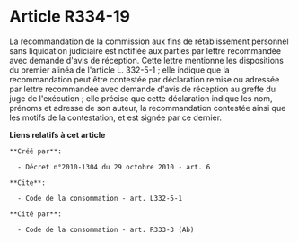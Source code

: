 # Article R334-19

La recommandation de la commission aux fins de rétablissement personnel sans liquidation judiciaire est notifiée aux parties
par lettre recommandée avec demande d'avis de réception. Cette lettre mentionne les dispositions du premier alinéa de
l'article L. 332-5-1 ; elle indique que la recommandation peut être contestée par déclaration remise ou adressée par lettre
recommandée avec demande d'avis de réception au greffe du juge de l'exécution ; elle précise que cette déclaration indique
les nom, prénoms et adresse de son auteur, la recommandation contestée ainsi que les motifs de la contestation, et est signée
par ce dernier.

**Liens relatifs à cet article**

	**Créé par**:

	  - Décret n°2010-1304 du 29 octobre 2010 - art. 6

	**Cite**:

	  - Code de la consommation - art. L332-5-1

	**Cité par**:

	  - Code de la consommation - art. R333-3 (Ab)

